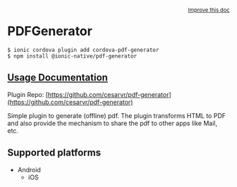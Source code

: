 <a style="float:right;font-size:12px;" href="http://github.com/ionic-team/ionic-native/edit/master/src/@ionic-native/plugins/pdf-generator/index.ts#L35">
  Improve this doc
</a>

# PDFGenerator

```
$ ionic cordova plugin add cordova-pdf-generator
$ npm install @ionic-native/pdf-generator
```

## [Usage Documentation](https://ionicframework.com/docs/native/pdf-generator/)

Plugin Repo: [https://github.com/cesarvr/pdf-generator](https://github.com/cesarvr/pdf-generator)

Simple plugin to generate (offline) pdf. The plugin transforms HTML to PDF and also provide the mechanism to share the pdf to other apps like Mail, etc.

## Supported platforms

- Android
  - iOS
  


